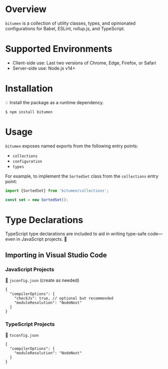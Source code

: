 # Overview

`bitumen` is a collection of utility classes, types, and opinionated configurations for Babel, ESLint, rollup.js, and TypeScript.

# Supported Environments

- Client-side use: Last two versions of Chrome, Edge, Firefox, or Safari
- Server-side use: Node.js v14+

# Installation

💡 Install the package as a runtime dependency.

```shell
$ npm install bitumen
```

# Usage

`bitumen` exposes named exports from the following entry points:

- `collections`
- `configuration`
- `types`

For example, to implement the `SortedSet` class from the `collections` entry point:
```js
import {SortedSet} from 'bitumen/collections';

const set = new SortedSet();
```

# Type Declarations

TypeScript type declarations are included to aid in writing type-safe code—even in JavaScript projects. 🚀

## Importing in Visual Studio Code

### JavaScript Projects
📍 `jsconfig.json` (create as needed)
```jsonc
{
  "compilerOptions": {
    "checkJs": true, // optional but recommended
    "moduleResolution": "NodeNext"
  }
}
```

### TypeScript Projects
📍 `tsconfig.json`
```jsonc
{
  "compilerOptions": {
    "moduleResolution": "NodeNext"
  }
}
```
